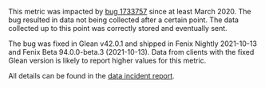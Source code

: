 This metric was impacted by [bug 1733757][bzbug] since at least March 2020.
The bug resulted in data not being collected after a certain point.
The data collected up to this point was correctly stored and eventually sent.

The bug was fixed in Glean v42.0.1 and shipped in Fenix Nightly 2021-10-13 and Fenix Beta 94.0.0-beta.3 (2021-10-13).
Data from clients with the fixed Glean version is likely to report higher values for this metric.

All details can be found in the [data incident report][report].

[bzbug]: https://bugzilla.mozilla.org/show_bug.cgi?id=1733757
[report]: https://docs.google.com/document/d/14FWle43oHbDqJUoLBuV7-rEpR0rQyO1caC5j69fRZr8/
